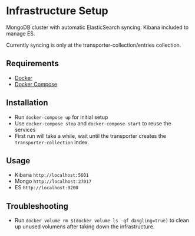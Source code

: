 # Infrastructure Setup

MongoDB cluster with automatic ElasticSearch syncing. Kibana included to manage ES.

Currently syncing is only at the transporter-collection/entries collection.

## Requirements

* [Docker](https://docs.docker.com/engine/installation/)
* [Docker Compose](https://docs.docker.com/compose/install/)

## Installation

* Run `docker-compose up` for initial setup
* Use `docker-compose stop` and `docker-compose start` to reuse the services
* First run will take a while, wait until the transporter creates the `transporter-collection` index.

## Usage

* Kibana `http://localhost:5601`
* Mongo `http://localhost:27017`
* ES `http://localhost:9200`


## Troubleshooting

* Run `docker volume rm $(docker volume ls -qf dangling=true)` to clean up unused volumens after taking down the infrastructure.
